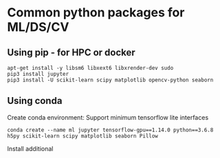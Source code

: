 # Common python packages for ML/DS/CV
## Using pip - for HPC or docker
```
apt-get install -y libsm6 libxext6 libxrender-dev sudo
pip3 install jupyter
pip3 install -U scikit-learn scipy matplotlib opencv-python seaborn
```

## Using conda
Create conda environment:
Support minimum tensorflow lite interfaces
```
conda create --name ml jupyter tensorflow-gpu==1.14.0 python==3.6.8 h5py scikit-learn scipy matplotlib seaborn Pillow
```
Install additional 
```
```
